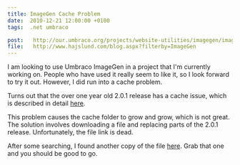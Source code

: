 ```yaml
---
title: ImageGen Cache Problem
date:  2010-12-21 12:00:00 +0100
tags:  .net umbraco

post:   http://our.umbraco.org/projects/website-utilities/imagegen/imagegen-bugs/2982-%5BUPDATE%5D-Fix-to-caching-bug-in-201
file:   http://www.hajslund.com/blog.aspx?filterby=ImageGen
---
```


I am looking to use Umbraco ImageGen in a project that I'm currently working on. 
People who have used it really seem to like it, so I look forward to try it out.
However, I did run into a cache problem.

Turns out that the over one year old 2.0.1 release has a cache issue, which is
described in detail [here]({{page.post}}).

This problem causes the cache folder to grow and grow, which is not great. The
solution involves downloading a file and replacing parts of the 2.0.1 release.
Unfortunately, the file link is dead. 

After some searching, I found another copy of the file [here]({{page.file}}). 
Grab that one and you should be good to go.
